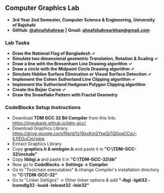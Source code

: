 ## Computer Graphics Lab
- **3rd Year 2nd Semester, Computer Science & Engineering, University of Rajshahi**
- **GitHub: [@ahnafshahrear](https://github.com/ahnafshahrear) | Gmail: ahnafshahrearkhan@gmail.com**

### Lab Tasks
- **Draw the National Flag of Bangladesh ✓**
- **Simulate two dimensional geometric Translation, Rotation & Scaling ✓**
- **Draw a line with the Bresenham Line Drawing algorithm ✓**
- **Draw a circle with the Midpoint Circle Drawing algorithm ✓**
- **Simulate Hidden Surface Elimination or Visual Surface Detection ✓**
- **Implement the Cohen Sutherland Line Clipping algorithm ✓**
- **Implement the Sutherland Hodgman Polygon Clipping algorithm** 
- **Create the Bejier Curve ✓**
- **Draw the Snowflake Pattern with Fractal Geometry**

### CodeBlocks Setup Instructions
- Download **TDM GCC 32 Bit Compiler** from this link: https://jmeubank.github.io/tdm-gcc/
- Download Graphics Library: https://drive.google.com/file/d/1z19xxKm2YseQi7QGxqCCdJ-lLfiEGuCm/view
- Extract Graphics Library
- Copy **graphics.h & winbgim.h** and paste it in **"C:\\TDM-GCC-32\\include"**
- Copy **libbgi.a** and paste it in **"C:\\TDM-GCC-32\\lib"**
- Now go to **CodeBlocks -> Settings -> Compiler** 
- Go to "Toolchain executables" & change Compiler's installation directory to **"C:\\TDM-GCC-32"**
- Go to "Linker Settigns" -> Other linker options & add **"-lbgi -lgdi32 -lcomdlg32 -luuid -loleaut32 -lole32"**
